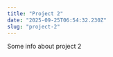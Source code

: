 ```yaml
---
title: "Project 2"
date: "2025-09-25T06:54:32.230Z"
slug: "project-2"
---
```



Some info about project 2

